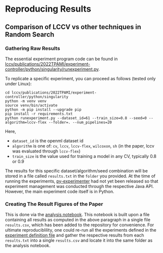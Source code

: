 # Reproducing Results

## Comparison of LCCV vs other techniques in Random Search

### Gathering Raw Results
The essential experiment program code can be found in [lccv/publications/2022TPAMI/experiment-controller/python/singularity/runexperiment.py](https://github.com/fmohr/lccv/blob/master/publications/2022TPAMI/experiment-controller/python/singularity/runexperiment.py).

To replicate a specific experiment, you can proceed as follows (tested only under Linux):
```
cd lccv/publications/2022TPAMI/experiment-controller/python/singularity
python -m venv venv
source venv/bin/activate
python -m pip install --upgrade pip
pip install -r requirements.txt
python runexperiment.py --dataset_id=61 --train_size=0.8 --seed=0 --algorithm=lccv-flex --folder=. --num_pipelines=20
```
Here,
- `dataset_id` is the openml dataset id
- `algorithm` is one of: `cv`, `lccv`, `lccv-flex`, `wilcoxon`, `sh` (in the paper, lccv was evaluated through `lccv-flex`)
- `train_size` is the value used for training a model in any CV, typically 0.8 or 0.9

The results for this specific dataset/algorithm/seed combination will be stored in a file called `results.txt` in the `folder` you provided. 
At the time of running the experiments, [py-experimenter](https://github.com/tornede/py_experimenter) had not yet been released so that experiment management was conducted through the respective Java API. However, the main experiment code itself is in Python.

### Creating The Result Figures of the Paper
This is done via the [analysis notebook](https://github.com/fmohr/lccv/blob/master/publications/2022TPAMI/analysis/evaluation-randomsearch.ipynb).
This notebook is built upon a file containing all results as computed in the above paragraph in a single file `results.csv`, which has been added to the repository for convenience.
For ultimate reproduciblility, one could re-run all the experiments defined in the [experiment definition file](https://github.com/fmohr/lccv/blob/master/publications/2022TPAMI/experiment-controller/conf/experiments.conf) and gather the respective results from each `results.txt` into a single `results.csv` and locate it into the same folder as the analysis notebook.
